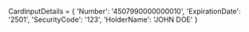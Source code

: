 CardInputDetails = {
    'Number': '4507990000000010',
    'ExpirationDate': '2501',
    'SecurityCode': '123',
    'HolderName': 'JOHN DOE'
}